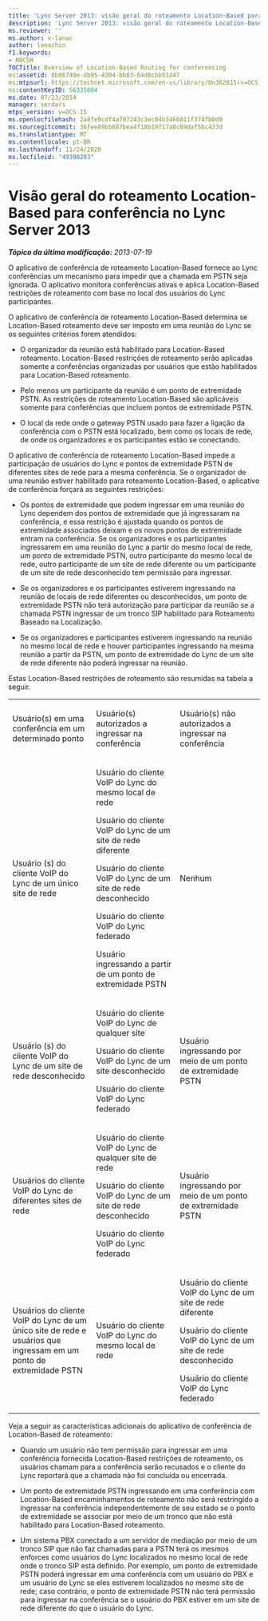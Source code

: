 ```yaml
---
title: 'Lync Server 2013: visão geral do roteamento Location-Based para conferência'
description: 'Lync Server 2013: visão geral do roteamento Location-Based para conferência.'
ms.reviewer: ''
ms.author: v-lanac
author: lanachin
f1.keywords:
- NOCSH
TOCTitle: Overview of Location-Based Routing for conferencing
ms:assetid: 8b86740e-db95-4304-bb83-64d0cbb91d47
ms:mtpsurl: https://technet.microsoft.com/en-us/library/Dn362815(v=OCS.15)
ms:contentKeyID: 56335084
ms.date: 07/23/2014
manager: serdars
mtps_version: v=OCS.15
ms.openlocfilehash: 2a8fe9cdf4a797243c3ec04b3466011f374fb0d0
ms.sourcegitcommit: 36fee89bb887bea4f18b19f17a8c69daf5bc423d
ms.translationtype: MT
ms.contentlocale: pt-BR
ms.lasthandoff: 11/24/2020
ms.locfileid: "49390283"
---
```

# <a name="overview-of-location-based-routing-for-conferencing-in-lync-server-2013"></a>Visão geral do roteamento Location-Based para conferência no Lync Server 2013

<div data-xmlns="http://www.w3.org/1999/xhtml">

<div class="topic" data-xmlns="http://www.w3.org/1999/xhtml" data-msxsl="urn:schemas-microsoft-com:xslt" data-cs="https://msdn.microsoft.com/">

<div data-asp="https://msdn2.microsoft.com/asp">



</div>

<div id="mainSection">

<div id="mainBody">

<span> </span>

_**Tópico da última modificação:** 2013-07-19_

O aplicativo de conferência de roteamento Location-Based fornece ao Lync conferências um mecanismo para impedir que a chamada em PSTN seja ignorada. O aplicativo monitora conferências ativas e aplica Location-Based restrições de roteamento com base no local dos usuários do Lync participantes.

O aplicativo de conferência de roteamento Location-Based determina se Location-Based roteamento deve ser imposto em uma reunião do Lync se os seguintes critérios forem atendidos:

  - O organizador da reunião está habilitado para Location-Based roteamento. Location-Based restrições de roteamento serão aplicadas somente a conferências organizadas por usuários que estão habilitados para Location-Based roteamento.

  - Pelo menos um participante da reunião é um ponto de extremidade PSTN. As restrições de roteamento Location-Based são aplicáveis somente para conferências que incluem pontos de extremidade PSTN.

  - O local da rede onde o gateway PSTN usado para fazer a ligação da conferência com o PSTN está localizado, bem como os locais de rede, de onde os organizadores e os participantes estão se conectando.

O aplicativo de conferência de roteamento Location-Based impede a participação de usuários do Lync e pontos de extremidade PSTN de diferentes sites de rede para a mesma conferência. Se o organizador de uma reunião estiver habilitado para roteamento Location-Based, o aplicativo de conferência forçará as seguintes restrições:

  - Os pontos de extremidade que podem ingressar em uma reunião do Lync dependem dos pontos de extremidade que já ingressaram na conferência, e essa restrição é ajustada quando os pontos de extremidade associados deixam e os novos pontos de extremidade entram na conferência. Se os organizadores e os participantes ingressarem em uma reunião do Lync a partir do mesmo local de rede, um ponto de extremidade PSTN, outro participante do mesmo local de rede, outro participante de um site de rede diferente ou um participante de um site de rede desconhecido tem permissão para ingressar.

  - Se os organizadores e os participantes estiverem ingressando na reunião de locais de rede diferentes ou desconhecidos, um ponto de extremidade PSTN não terá autorização para participar da reunião se a chamada PSTN ingressar de um tronco SIP habilitado para Roteamento Baseado na Localização.

  - Se os organizadores e participantes estiverem ingressando na reunião no mesmo local de rede e houver participantes ingressando na mesma reunião a partir da PSTN, um ponto de extremidade do Lync de um site de rede diferente não poderá ingressar na reunião.

Estas Location-Based restrições de roteamento são resumidas na tabela a seguir.


<table>
<colgroup>
<col style="width: 33%" />
<col style="width: 33%" />
<col style="width: 33%" />
</colgroup>
<tbody>
<tr class="odd">
<td><p>Usuário(s) em uma conferência em um determinado ponto</p></td>
<td><p>Usuário(s) autorizados a ingressar na conferência</p></td>
<td><p>Usuário(s) não autorizados a ingressar na conferência</p></td>
</tr>
<tr class="even">
<td><p>Usuário (s) do cliente VoIP do Lync de um único site de rede</p></td>
<td><p>Usuário do cliente VoIP do Lync do mesmo local de rede</p>
<p>Usuário do cliente VoIP do Lync de um site de rede diferente</p>
<p>Usuário do cliente VoIP do Lync de um site de rede desconhecido</p>
<p>Usuário do cliente VoIP do Lync federado</p>
<p>Usuário ingressando a partir de um ponto de extremidade PSTN</p></td>
<td><p>Nenhum</p></td>
</tr>
<tr class="odd">
<td><p>Usuário (s) do cliente VoIP do Lync de um site de rede desconhecido</p></td>
<td><p>Usuário do cliente VoIP do Lync de qualquer site</p>
<p>Usuário do cliente VoIP do Lync de um site desconhecido</p>
<p>Usuário do cliente VoIP do Lync federado</p></td>
<td><p>Usuário ingressando por meio de um ponto de extremidade PSTN</p></td>
</tr>
<tr class="even">
<td><p>Usuários do cliente VoIP do Lync de diferentes sites de rede</p></td>
<td><p>Usuário do cliente VoIP do Lync de qualquer site de rede</p>
<p>Usuário do cliente VoIP do Lync de um site de rede desconhecido</p>
<p>Usuário do cliente VoIP do Lync federado</p></td>
<td><p>Usuário ingressando por meio de um ponto de extremidade PSTN</p></td>
</tr>
<tr class="odd">
<td><p>Usuários do cliente VoIP do Lync de um único site de rede e usuários que ingressam em um ponto de extremidade PSTN</p></td>
<td><p>Usuário do cliente VoIP do Lync do mesmo local de rede</p></td>
<td><p>Usuário do cliente VoIP do Lync de um site de rede diferente</p>
<p>Usuário do cliente VoIP do Lync de um site de rede desconhecido</p>
<p>Usuário do cliente VoIP do Lync federado</p></td>
</tr>
</tbody>
</table>


Veja a seguir as características adicionais do aplicativo de conferência de Location-Based de roteamento:

  - Quando um usuário não tem permissão para ingressar em uma conferência fornecida Location-Based restrições de roteamento, os usuários chamam para a conferência serão recusados e o cliente do Lync reportará que a chamada não foi concluída ou encerrada.

  - Um ponto de extremidade PSTN ingressando em uma conferência com Location-Based encaminhamentos de roteamento não será restringido a ingressar na conferência independentemente de seu estado se o ponto de extremidade se associar por meio de um tronco que não está habilitado para Location-Based roteamento.

  - Um sistema PBX conectado a um servidor de mediação por meio de um tronco SIP que não faz chamadas para a PSTN terá os mesmos enforces como usuários do Lync localizados no mesmo local de rede onde o tronco SIP está definido. Por exemplo, um ponto de extremidade PSTN poderá ingressar em uma conferência com um usuário do PBX e um usuário do Lync se eles estiverem localizados no mesmo site de rede; caso contrário, o ponto de extremidade PSTN não terá permissão para ingressar na conferência se o usuário do PBX estiver em um site de rede diferente do que o usuário do Lync.

</div>

<span> </span>

</div>

</div>

</div>

